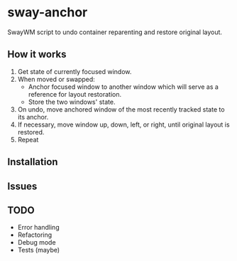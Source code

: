 sway-anchor
===========

SwayWM script to undo container reparenting and restore original layout.

How it works
------------
1. Get state of currently focused window.
2. When moved or swapped:
     - Anchor focused window to another window which will serve as a reference for layout restoration.
     - Store the two windows' state.
3. On undo, move anchored window of the most recently tracked state to its anchor.
4. If necessary, move window up, down, left, or right, until original layout is restored.
5. Repeat

Installation
------------

Issues
------

TODO
----
- Error handling
- Refactoring
- Debug mode
- Tests (maybe)


